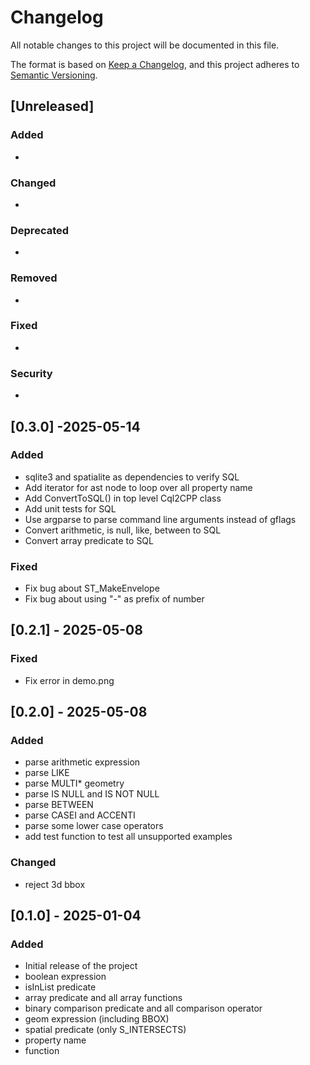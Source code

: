 # Changelog

All notable changes to this project will be documented in this file.

The format is based on [Keep a Changelog](https://keepachangelog.com/en/1.0.0/),
and this project adheres to [Semantic Versioning](https://semver.org/spec/v2.0.0.html).

## [Unreleased]

### Added
- 

### Changed
- 

### Deprecated
- 

### Removed
- 

### Fixed
- 

### Security
- 

## [0.3.0] -2025-05-14
### Added
- sqlite3 and spatialite as dependencies to verify SQL
- Add iterator for ast node to loop over all property name
- Add ConvertToSQL() in top level Cql2CPP class
- Add unit tests for SQL
- Use argparse to parse command line arguments instead of gflags
- Convert arithmetic, is null, like, between to SQL
- Convert array predicate to SQL
### Fixed
- Fix bug about ST_MakeEnvelope
- Fix bug about using "-" as prefix of number

## [0.2.1] - 2025-05-08
### Fixed
- Fix error in demo.png

## [0.2.0] - 2025-05-08
### Added
- parse arithmetic expression
- parse LIKE
- parse MULTI* geometry
- parse IS NULL and IS NOT NULL
- parse BETWEEN
- parse CASEI and ACCENTI
- parse some lower case operators
- add test function to test all unsupported examples
### Changed
- reject 3d bbox

## [0.1.0] - 2025-01-04
### Added
- Initial release of the project
- boolean expression
- isInList predicate
- array predicate and all array functions
- binary comparison predicate and all comparison operator
- geom expression (including BBOX)
- spatial predicate (only S_INTERSECTS)
- property name
- function
